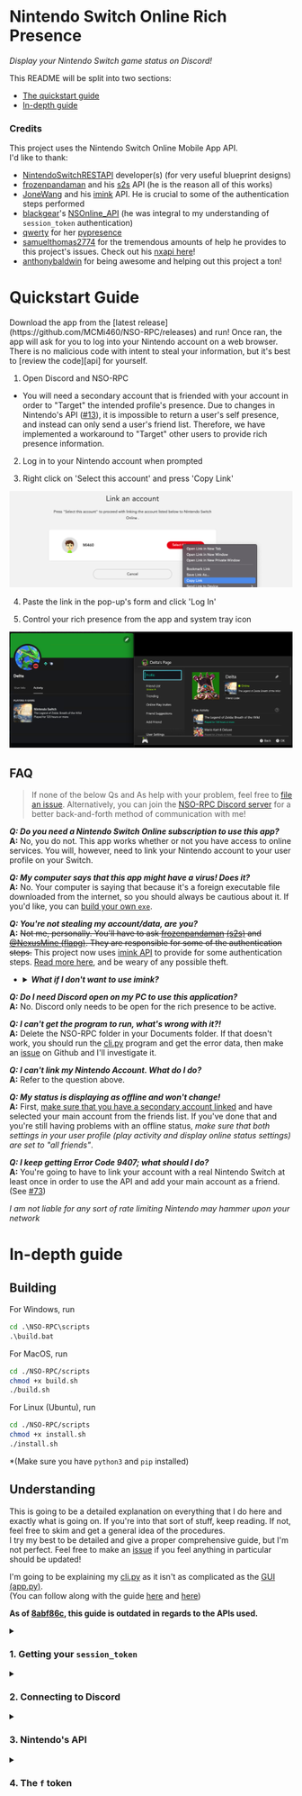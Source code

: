 # Nintendo Switch Online Rich Presence

*Display your Nintendo Switch game status on Discord!*

This README will be split into two sections:
  - [The quickstart guide](#quick)
  - [In-depth guide](#depth)

### Credits

This project uses the Nintendo Switch Online Mobile App API.  
I'd like to thank:
- [NintendoSwitchRESTAPI](https://github.com/ZekeSnider/NintendoSwitchRESTAPI) developer(s) (for very useful blueprint designs)
- [frozenpandaman](https://github.com/frozenpandaman) and his [s2s][s2s] API (he is the reason all of this works)
- [JoneWang](https://github.com/JoneWang) and his [imink][imink] API. He is crucial to some of the authentication steps performed
- [blackgear](https://github.com/blackgear)'s [NSOnline_API](https://github.com/blackgear/NSOnline_API) (he was integral to my understanding of `session_token` authentication)
- [qwerty](https://github.com/qwertyquerty) for her [pypresence](https://github.com/qwertyquerty/pypresence)
- [samuelthomas2774](https://github.com/samuelthomas2774) for the tremendous amounts of help he provides to this project's issues. Check out his [nxapi here](https://github.com/samuelthomas2774/nxapi)!
- [anthonybaldwin](https://github.com/anthonybaldwin) for being awesome and helping out this project a ton!

<h1 id = 'quick'>Quickstart Guide</h1>
Download the app from the [latest release](https://github.com/MCMi460/NSO-RPC/releases) and run!  
Once ran, the app will ask for you to log into your Nintendo account on a web browser. There is no malicious code with intent to steal your information, but it's best to [review the code][api] for yourself.

1. Open Discord and NSO-RPC

  - You will need a secondary account that is friended with your account in order to "Target" the intended profile's presence. Due to changes in Nintendo's API ([#13](https://github.com/MCMi460/NSO-RPC/issues/13)), it is impossible to return a user's self presence, and instead can only send a user's friend list. Therefore, we have implemented a workaround to "Target" other users to provide rich presence information.

2. Log in to your Nintendo account when prompted

3. Right click on 'Select this account' and press 'Copy Link'

![link](/resources/link.png)

4. Paste the link in the pop-up's form and click 'Log In'

5. Control your rich presence from the app and system tray icon

![display](/resources/display.png)

## FAQ

> If none of the below Qs and As help with your problem, feel free to [file an issue](https://github.com/MCMi460/NSO-RPC/issues/new). Alternatively, you can join the [NSO-RPC Discord server](https://discord.gg/pwFASr2NKx) for a better back-and-forth method of communication with me!

***Q: Do you need a Nintendo Switch Online subscription to use this app?***  
**A:** No, you do not. This app works whether or not you have access to online services. You will, however, need to link your Nintendo account to your user profile on your Switch.

***Q: My computer says that this app might have a virus! Does it?***  
**A:** No. Your computer is saying that because it's a foreign executable file downloaded from the internet, so you should always be cautious about it. If you'd like, you can [build your own `exe`](#building).

***Q: You're not stealing my account/data, are you?***  
**A:** ~~Not me, personally. You'll have to ask [frozenpandaman](https://github.com/frozenpandaman) [(s2s)][s2s] and [@NexusMine (flapg)](https://twitter.com/NexusMine). They are responsible for some of the authentication steps.~~ This project now uses [imink API][imink] to provide for some authentication steps. [Read more here](#understanding), and be weary of any possible theft.
<ul><li><details>
  <summary><b><i>What if I don't want to use imink?</i></b></summary>

  **A**: It is possible to tweak the code and remove the API calls, then instead only use temporary tokens you have provided for authorization headers. However, this is tedious and completely up to the user to perform- as the tokens expire after 7200 seconds (two hours) and are only obtainable through methods such as [mitmproxy](https://github.com/mitmproxy/mitmproxy)

</details></li></ul>

***Q: Do I need Discord open on my PC to use this application?***  
**A:** No. Discord only needs to be open for the rich presence to be active.

***Q: I can't get the program to run, what's wrong with it?!***  
**A:** Delete the NSO-RPC folder in your Documents folder. If that doesn't work, you should run the [cli.py][cli] program and get the error data, then make an [issue](https://github.com/MCMi460/NSO-RPC/issues) on Github and I'll investigate it.

***Q: I can't link my Nintendo Account. What do I do?***  
**A:** Refer to the question above.

***Q: My status is displaying as offline and won't change!***  
**A:** First, [make sure that you have a secondary account linked](#quick) and have selected your main account from the friends list. If you've done that and you're still having problems with an offline status, *make sure that both settings in your user profile (play activity and display online status settings) are set to "all friends"*.

***Q: I keep getting Error Code 9407; what should I do?***  
**A:** You're going to have to link your account with a real Nintendo Switch at least once in order to use the API and add your main account as a friend. (See [#73](https://github.com/MCMi460/NSO-RPC/issues/73))

*I am not liable for any sort of rate limiting Nintendo may hammer upon your network*

<h1 id = 'depth'>In-depth guide</h1>

<h2 id = 'building'>Building</h2>

For Windows, run
```bat
cd .\NSO-RPC\scripts
.\build.bat
```
For MacOS, run
```sh
cd ./NSO-RPC/scripts
chmod +x build.sh
./build.sh
```
For Linux (Ubuntu), run
```sh
cd ./NSO-RPC/scripts
chmod +x install.sh
./install.sh
```

*(Make sure you have `python3` and `pip` installed)

<h2 id = 'understanding'>Understanding</h2>

This is going to be a detailed explanation on everything that I do here and exactly what is going on. If you're into that sort of stuff, keep reading. If not, feel free to skim and get a general idea of the procedures.  
I try my best to be detailed and give a proper comprehensive guide, but I'm not perfect. Feel free to make an [issue](https://github.com/MCMi460/NSO-RPC/issues) if you feel anything in particular should be updated!

I'm going to be explaining my [cli.py][cli] as it isn't as complicated as the [GUI (app.py)][app].  
(You can follow along with the guide [here][api] and [here][cli])  

**As of [8abf86c](https://github.com/MCMi460/NSO-RPC/commit/8abf86c6f4dca2d5cde7bf0886de6f1642b6dbef), this guide is outdated in regards to the APIs used.**

<details>
  <summary><h3>1. Getting your <code>session_token</code></h3></summary>

  First things first, we need to get access to your Nintendo account. What we need to get is your `session_token`, which is a unique identifier that confirms to Nintendo servers *you are you*. This is the code that gets your `session_token`.  
  [cli.py][cli]:
  ```python
  path = os.path.expanduser('~/Documents/NSO-RPC/private.txt')
    if not os.path.isfile(path):
        session = Session()
        session_token = session.run(*session.login(session.inputManually))
    else:
        with open(path, 'r') as file:
            session_token = json.loads(file.read())['session_token']
  ```
  First, it checks if you already have a `session_token` saved. If so, then it just uses that.  
  If not, then it will create a `Session()` object and call `Session().login()` (passing `Session().inputManually`) `Session().run()`.  
  That's all fine and dandy, but what does it do behind the `Session().login()` and `Session.run()` functions?  
  Glad you asked.

  - `Session().__init__()`:

    First, it sets some default headers and creates a `requests.Session()` (this is from the common Python library, [requests](https://github.com/psf/requests)).
    ```python
    self.headers = {
      'Accept-Encoding': 'gzip',
      'User-Agent': 'OnlineLounge/%s NASDKAPI Android' % nsoAppVersion,
    }
    self.Session = requests.Session()
    ```

  - `Session().login()`:

    Now, we create some variables (as dictated from [s2s](https://github.com/frozenpandaman/splatnet2statink/blob/master/iksm.py)) for authorization. Basically just a bunch of random characters, but your guess is honestly as good as mine when it comes down to it, as I'm not an expert on oauth authentication.
    ```python
    state = base64.urlsafe_b64encode(os.urandom(36))
    verify = base64.urlsafe_b64encode(os.urandom(32))
    authHash = hashlib.sha256()
    authHash.update(verify.replace(b'=', b''))
    authCodeChallenge = base64.urlsafe_b64encode(authHash.digest())
    ```
    Here, it sets up authentication form, queries it, gets the URL, and opens it in the user's web browser.
    ```python
    url = 'https://accounts.nintendo.com/connect/1.0.0/authorize'
    params = {
      'client_id': client_id,
      'redirect_uri': 'npf%s://auth' % client_id,
      'response_type': 'session_token_code',
      'scope': 'openid user user.birthday user.mii user.screenName',
      'session_token_code_challenge': authCodeChallenge.replace(b'=', b''),
      'session_token_code_challenge_method': 'S256',
      'state': state,
      'theme': 'login_form'
    }
    response = self.Session.get(url, headers = self.headers, params = params)

    webbrowser.open(response.history[0].url)
    ```
    Finally, it comes to the user's input. We `re.compile()` the proper format of a return token (thank you, [blackgear](https://github.com/blackgear)). Then, using the input method specified in `Session().login()`, we receive the user's URL and `re.findall()` for the proper code.  
    We'll then return the `code` and `verify` variables.
    ```python
    tokenPattern = re.compile(r'(eyJhbGciOiJIUzI1NiJ9\.[a-zA-Z0-9_-]*\.[a-zA-Z0-9_-]*)')
    code = tokenPattern.findall(receiveInput())[0]

    return code, verify
    ```

  - `Session().inputManually()`:

    `Session().inputManually()` is literally just a redirect of the Python `input()` function:
    ```python
    def inputManually(self):
      return input('After logging in, please copy the link from \'Select this account\' and enter it here:\n')
    ```

  - `Session().run()`:

    `Session().run()` returns the `session_token` in a finally usable format:
    ```python
    url = 'https://accounts.nintendo.com/connect/1.0.0/api/session_token'
    headers = self.headers
    headers.update({
      'Accept-Language': 'en-US',
      'Accept':          'application/json',
      'Content-Type':    'application/x-www-form-urlencoded',
      'Content-Length':  '540',
      'Host':            'accounts.nintendo.com',
      'Connection':      'Keep-Alive',
    })
    body = {
      'client_id': client_id,
      'session_token_code': code,
      'session_token_code_verifier': verify.replace(b'=', b''),
    }
    response = self.Session.post(url, data = body, headers = headers)
    return json.loads(response.text)['session_token']
    ```

</details>

<details>
  <summary><h3>2. Connecting to Discord</h3></summary>

  We create a `Discord()` object and pass the newly obtained `session_token` (and `user_lang`) to it. This does not involve sending your `session_token` to Discord.  
  [cli.py][cli]:
  ```python
  client = Discord(session_token, user_lang)
  client.background()
  ```

  - `Discord().__init__()`:

    First, it creates a `pypresence.Presence()` object and passes it my Discord Application ID (this has nothing important other than the name 'Nintendo Switch'; you can replace it with your own ID if you want)  
    Then, it calls `Discord().connect()` to connect to the Discord client.  
    We set the `Discord().running` and `Discord().gui` variables to `False`, then if the parameters `session_token` and `user_lang` are passed, it will call `Discord().createCTX()`.
    ```python
    self.rpc = None
    if rpc:
        if not self.connect():
            sys.exit()
    self.running = False
    self.api = None
    self.gui = False
    if session_token and user_lang:
        self.createCTX(session_token, user_lang)
    ```

  - `Discord().createCTX()`:

    This function just creates an `API()` object and sets it to `Discord().api`. It also sets `Discord().running` to `True`.  
    It requires a `session_token` and a `user_lang` to be passed.
    ```python
    try:
      self.api = API(session_token, user_lang)
    except Exception as e:
      sys.exit(log(e))
    self.running = True
    ```

  - `Discord().connect()`:

    If this errors over 500 times, the application closes.
    ```python
    self.rpc = pypresence.Presence('637692124539650048')
    fails = 0
    while True:
      # Attempt to connect to Discord. Will wait until it connects
      try:
        self.rpc.connect()
        break
      except Exception as e:
        fails += 1
        if fails > 500:
          sys.exit(log('Error, failed after 500 attempts\n\'%s\'' % e))
        continue
    ```
    - `Discord().disconnect()`:

      Closes rich presence connection.
      ```python
      if self.rpc:
          self.rpc.close()
      self.rpc = None
      ```

  - `Discord().setApp()`:

    This is only called by [GUI][app]. All it does is set the usable app function and assign `Discord().gui` to `True`.
    ```python
    def setApp(self, function):
        self.app = function
        self.gui = True
    ```

  - `Discord().update()`:

    This updates the user's Discord Rich Presence. Will error if an `API()` object is not defined at `Discord().api`  
    It basically just calls the API to grab the user's info, then if they are not currently offline, it will update the `Discord().rpc`.  
    If it cannot get the user, it will attempt to login.  
    If they are offline, then it will clear their status.  
    If a `Game().sysDescription` is available, it will display that as the Discord state instead of hours played.  
    If `Discord().gui` is `True`, it will run `Discord().app()`
    ```python
    for i in range(2):
        try:
            self.api.getSelf()
            break
        except Exception as e:
            log(e)
            if i > 0 or time.time() - self.api.login['time'] < 7170:
                raise Exception('Cannot get session token properly')
            self.api.updateLogin()
            continue
    self.nickname = self.api.userInfo['nickname']
    self.user = self.api.user

    presence = self.user.presence
    if presence.game.name: # Please file an issue if this happens to fail
        state = presence.game.sysDescription
        if not state:
            state = 'Played for %s hours or more' % (int(presence.game.totalPlayTime / 60 / 5) * 5)
            if presence.game.totalPlayTime / 60 < 5:
                state = 'Played for a little while'
        self.rpc.update(details = presence.game.name, large_image = presence.game.imageUri, large_text = presence.game.name, state = state)
    else:
        self.rpc.clear()
    # Set GUI
    if self.gui:
        self.app(self.user)
    ```

  - `Discord().background()`:

    This is the background task that runs the entire application. What we do here is that we update the user's status once every 30 seconds. And, uh, that's pretty much it. If `Discord().running` is not `True` then it will set the next update to be 5 seconds after `Discord().running` becomes `True` again (whenever you toggle the Discord option in the taskbar, this is what happens).
    ```python
    second = 30
    while True:
        if self.running:
            if second == 30:
                try:
                    self.update()
                except Exception as e:
                    sys.exit(log(e))
                second = 0
            second += 1
        else:
            second = 25
        time.sleep(1)
    ```

  - `Discord().logout()`:

    Removes the configs in the config folder.
    ```python
    path = os.path.expanduser('~/Documents/NSO-RPC')
    if os.path.isfile(os.path.join(path, 'private.txt')):
        try:os.remove(os.path.join(path, 'private.txt'))
        except:pass
        try:os.remove(os.path.join(path, 'settings.txt'))
        except:pass
        sys.exit()
    ```

</details>

<details>
  <summary><h3>3. Nintendo's API</h3></summary>

  Oh boy.

  Alright, this gets complicated, but I'll try and cover it all quickly.  
  *For code snippets, see [api/\_\_init\_\_.py][api]

  - `API()`:

    Has five functions: `API().__init__()`, `API().makeRequest()`, `API().updateLogin()`, `API().getSelf()`, and `API().getFriends()`.  

    - `API().__init__()`:

      This sets some headers to `API().headers` and assigns `Nintendo().getServiceToken()` to `API().tokenResponse` after passing `session_token` to it.  
      Of all of the important things it retrieves, we only use `API().tokenResponse['access_token']`. We assign that to the 'Authorization' header.
      ```python
      self.headers['Authorization'] = 'Bearer %s' % self.accessToken # Add authorization token
      ```
      We also create a GUID (`uuid.uuid4()`)  
      We set the default URL that isn't really used, then we set `API().userInfo` to `UsersMe().get()`, which used in `API().updateLogin()`.  
      After that, we store the token in plaintext form in your `Documents/NSO-RPC` folder. This will likely not be changed as other methods are not really more secure.

    - `API().makeRequest()`:

      Makes a request to `https://api-lp1.znc.srv.nintendo.net` with a route specified.
      ```python
      def makeRequest(self, route):
        return requests.post(self.url + route, headers = self.headers)
      ```

    - `API().updateLogin()`:

      All this does is create/refresh your `Login()`. It will check a file in your `Documents/NSO-RPC` folder for an already existing temporary token so as to prevent excessive calling of the [s2s API][s2s].  
      See `Login()` for more information.
      ```python
      path = os.path.expanduser('~/Documents/NSO-RPC/tempToken.txt')
      if os.path.isfile(path):
          with open(path, 'rb') as file:
              self.login = pickle.loads(file.read())
              self.headers['Authorization'] = 'Bearer %s' % self.login['login'].account['result'].get('webApiServerCredential').get('accessToken')
              log('Login from file')
      if time.time() - self.login['time'] < 7170:
          return
      login = Login(self.userInfo, self.user_lang, self.accessToken, self.guid)
      login.loginToAccount()
      self.headers['Authorization'] = 'Bearer %s' % login.account['result'].get('webApiServerCredential').get('accessToken') # Add authorization token
      self.login = {
          'login': login,
          'time': time.time(),
      }
      with open(path, 'wb') as file:
          file.write(pickle.dumps(self.login))
      ```

    - `API().getSelf()`:

      This makes a request for user data and assigns it to the `API().user` variable
      ```python
      route = '/v3/User/ShowSelf'

      response = self.makeRequest(route)
      self.user = User(json.loads(response.text)['result'])
      ```

    - `API().getFriends()`:

      This makes a `FriendList()` object and calls `FriendList().populateList()`, then assigns `FriendList().friendList` to `API().friends`
      ```python
      list = FriendList()
      list.populateList(self)
      self.friends = list.friendList
      ```

  - `Nintendo()`:

    This just makes an API call to Nintendo for a token. [Read more here](https://github.com/ZekeSnider/NintendoSwitchRESTAPI/blob/master/NintendoAccountBlueprint.md#service-token-connect100apitoken)

    - `Nintendo().__init__()`:

      Set a bunch of headers and the body of our request. Requires `session_token`.

    - `Nintendo().getServiceToken()`:

      Actually make the request, and return it in `JSON`.

  - `UsersMe()`:

    This gets vital information for the `Login()` class. It's one step before actually logging in.

    - `UsersMe().__init__()`:

      Sets headers and host url. Takes `accessToken` (different from `session_token`).

    - `UsersMe().get()`:

      Very original function name, but it just makes the request. It returns necessary information in `JSON` format, including the user's date of birth, country, and language.

  - `Login()`:

    - `Login().__init__()`:

      Takes `userInfo, userLang, accessToken, guid`.  
      Sets headers, URL, GUID, user's info, `accessToken`, `Flapg()` API, and the user's account.

      Please take extreme caution and note of this piece of code.
      ```python
      self.flapg = Flapg(self.accessToken, self.timestamp, self.guid).get()
      ```

    - `Login().loginToAccount()`:

      Pretty neat. `/v3` is necessary for the Presence information.
      ```python
      route = '/v3/Account/Login'
      body = {
        'parameter': {
          'f': self.flapg['f'],
          'naIdToken': self.flapg['p1'],
          'timestamp': self.flapg['p2'],
          'requestId': self.flapg['p3'],
          'naCountry': self.userInfo['country'],
          'naBirthday': self.userInfo['birthday'],
          'language': self.userInfo['language'],
        },
      }
      response = requests.post(self.url + route, headers = self.headers, json = body)
      self.account = json.loads(response.text)
      return self.account
      ```

  - `Flapg()`:

    [Learn more about this here](https://github.com/frozenpandaman/splatnet2statink/wiki/api-docs#the-flapg-api)  
    This is where it can get risky. We are sending off the user's `accessToken` (a temporary token) to not one, but two third-party APIs. This is what I mentioned in the FAQ about being weary to use this program. It is ran by [@NexusMine on Twitter](https://twitter.com/NexusMine).  
    It is, however, necessary in order to call the `/v3/Account/Login` API, as it retrieves an important factor: The `f` token.  
    Take particular notice of the `s2s()` call.

    - `Flapg().__init__()`:

      Takes `id_token, timestamp, guid`.
      ```python
      self.headers = {
        'x-token': id_token,
        'x-time': str(timestamp),
        'x-guid': guid,
        'x-hash': s2s(id_token, timestamp).getHash(),
        'x-ver': '3',
        'x-iid': 'nso',
      }

      self.url = 'https://flapg.com'
      ```

    - `Flapg().get()`:

      This just connects to the flapg API and returns the result.
      ```python
      def get(self):
        route = '/ika2/api/login?public'

        response = requests.get(self.url + route, headers = self.headers)
        return json.loads(response.text)['result']
      ```

  - `s2s()`:

    [Learn more about this here][s2s]  

    - `s2s().__init__()`:

      Takes `id_token, timestamp`.
      ```python
      log('Login from Flapg/s2s')
      self.headers = {
        'Content-Type': 'application/x-www-form-urlencoded',
        'User-Agent': 'NSO-RPC/%s' % version,
      }
      self.body = {
        'naIdToken': id_token,
        'timestamp': timestamp,
      }
      self.url = 'https://elifessler.com'
      ```

    - `s2s().getHash()`:

      ```python
      route = '/s2s/api/gen2'
      response = requests.post(self.url + route, headers = self.headers, data = self.body)
      return json.loads(response.text)['hash']
      ```

  - `FriendList()`:

    Creates and stores a list of `Friend()` objects

    - `FriendList().__init__()`:

      Defines route and assigns empty list
      ```python
      self.route = '/v3/Friend/List' # Define API route

      self.friendList = [] # List of Friend object(s)
      ```

    - `FriendList().populateList()`:

      Requires the passing of an `API()` object.  
      Calls `API().makeRequest()` with `FriendList().route`, then assigns the results as `Friend()` objects to `FriendList().friendList`
      ```python
      response = API.makeRequest(self.route)
      arr = json.loads(response.text)['result']['friends']
      self.friendList = [ Friend(friend) for friend in arr ]
      ```

  - `User()`:

    This creates an easy-to-use object with the user's data sorted and everything! It's purely for ease-of-use for me.

    - `User().__init__()`:

      Assigns variables from the `JSON` value it accepts as `f`.  
      Calls `Presence()`

    - `User().description()`:

      Unused.  
      Returns a Python string with a quick description of the `User()` object.

  - `Friend()`:

    An object used in tandem with `FriendList()`. Imagine a retexture of the `User()` class, but with the following additions:
    - `Friend().isFriend`
    - `Friend().isFavoriteFriend`
    - `Friend().isServiceUser`
    - `Friend().friendCreatedAt`

  - `Presence()`:

    Creates a presence state.  
    Calls `Game()`

  - `Game()`:

    Sorts game data into a neat little class.

</details>

<details>
  <summary><h3>4. The <code>f</code> token</h3></summary>

  This hurts me. This is the reason why we have to call third-party APIs in order to 'login' to Nintendo. It essentially just verifies that you are connecting from a real Nintendo Switch Online Mobile app (ineffectively, obviously).  
  Since what's required to generate it is potentially incriminating, we have to generate it using third-party APIs (namely [s2s][s2s] and [flapg](https://github.com/frozenpandaman/splatnet2statink/wiki/api-docs#the-flapg-api)).

</details>

[cli]: /client/cli.py
[api]: /client/api/__init__.py
[app]: /client/app.py
[s2s]: https://github.com/frozenpandaman/splatnet2statink/wiki/api-docs
[imink]: https://github.com/JoneWang/imink
